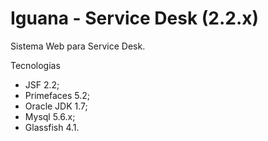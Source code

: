 Iguana - Service Desk (2.2.x)
=======
Sistema Web para Service Desk.

Tecnologias

 - JSF 2.2;
 - Primefaces 5.2;
 - Oracle JDK 1.7;
 - Mysql 5.6.x;
 - Glassfish 4.1.